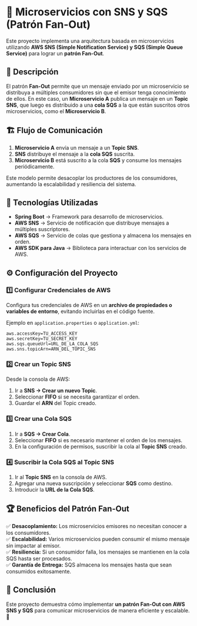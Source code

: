 # 📌 Microservicios con SNS y SQS (Patrón Fan-Out)

Este proyecto implementa una arquitectura basada en microservicios utilizando **AWS SNS (Simple Notification Service) y SQS (Simple Queue Service)** para lograr un **patrón Fan-Out**.  

## 📖 Descripción  

El patrón **Fan-Out** permite que un mensaje enviado por un microservicio se distribuya a múltiples consumidores sin que el emisor tenga conocimiento de ellos. En este caso, un **Microservicio A** publica un mensaje en un **Topic SNS**, que luego es distribuido a una **cola SQS** a la que están suscritos otros microservicios, como el **Microservicio B**.  

## 🏗️ Flujo de Comunicación  

1. **Microservicio A** envía un mensaje a un **Topic SNS**.  
2. **SNS** distribuye el mensaje a la **cola SQS** suscrita.  
3. **Microservicio B** está suscrito a la cola **SQS** y consume los mensajes periódicamente.  

Este modelo permite desacoplar los productores de los consumidores, aumentando la escalabilidad y resiliencia del sistema.  

## 📌 Tecnologías Utilizadas  

- **Spring Boot** → Framework para desarrollo de microservicios.  
- **AWS SNS** → Servicio de notificación que distribuye mensajes a múltiples suscriptores.  
- **AWS SQS** → Servicio de colas que gestiona y almacena los mensajes en orden.  
- **AWS SDK para Java** → Biblioteca para interactuar con los servicios de AWS.  

## ⚙️ Configuración del Proyecto  

### 1️⃣ Configurar Credenciales de AWS  

Configura tus credenciales de AWS en un **archivo de propiedades o variables de entorno**, evitando incluirlas en el código fuente.  

Ejemplo en `application.properties` o `application.yml`:  
```properties
aws.accessKey=TU_ACCESS_KEY
aws.secretKey=TU_SECRET_KEY
aws.sqs.queueUrl=URL_DE_LA_COLA_SQS
aws.sns.topicArn=ARN_DEL_TOPIC_SNS
```

### 2️⃣ Crear un Topic SNS  

Desde la consola de AWS:  
1. Ir a **SNS → Crear un nuevo Topic**.  
2. Seleccionar **FIFO** si se necesita garantizar el orden.  
3. Guardar el **ARN** del Topic creado.  

### 3️⃣ Crear una Cola SQS  

1. Ir a **SQS → Crear Cola**.  
2. Seleccionar **FIFO** si es necesario mantener el orden de los mensajes.  
3. En la configuración de permisos, suscribir la cola al **Topic SNS** creado.  

### 4️⃣ Suscribir la Cola SQS al Topic SNS  

1. Ir al **Topic SNS** en la consola de AWS.  
2. Agregar una nueva suscripción y seleccionar **SQS** como destino.  
3. Introducir la **URL de la Cola SQS**.  



## 🏆 Beneficios del Patrón Fan-Out  

✅ **Desacoplamiento:** Los microservicios emisores no necesitan conocer a los consumidores.  
✅ **Escalabilidad:** Varios microservicios pueden consumir el mismo mensaje sin impactar al emisor.  
✅ **Resiliencia:** Si un consumidor falla, los mensajes se mantienen en la cola SQS hasta ser procesados.  
✅ **Garantía de Entrega:** SQS almacena los mensajes hasta que sean consumidos exitosamente.  

## 📌 Conclusión  

Este proyecto demuestra cómo implementar **un patrón Fan-Out con AWS SNS y SQS** para comunicar microservicios de manera eficiente y escalable. 🚀  


